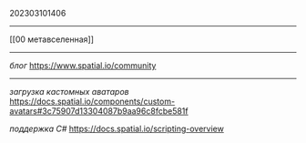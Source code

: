202303101406
***
[[00 метавселенная]]
***
*блог*
https://www.spatial.io/community
***
*загрузка кастомных аватаров*
https://docs.spatial.io/components/custom-avatars#3c75907d13304087b9aa96c8fcbe581f

*поддержка C#*
https://docs.spatial.io/scripting-overview